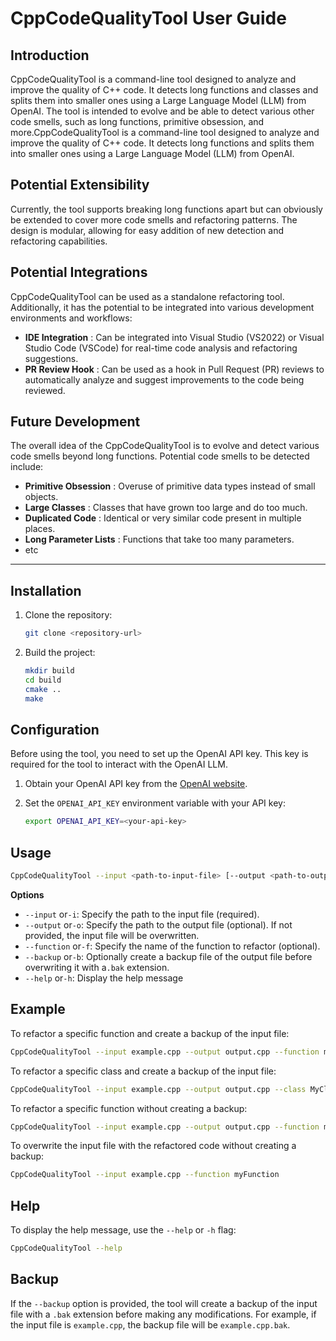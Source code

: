 # CppCodeQualityTool User Guide

## Introduction

CppCodeQualityTool is a command-line tool designed to analyze and improve the quality of C++ code. It detects long functions and classes and splits them into smaller ones using a Large Language Model (LLM) from OpenAI. The tool is intended to evolve and be able to detect various other code smells, such as long functions, primitive obsession, and more.CppCodeQualityTool is a command-line tool designed to analyze and improve the quality of C++ code. It detects long functions and splits them into smaller ones using a Large Language Model (LLM) from OpenAI.

## Potential Extensibility

Currently, the tool supports breaking long functions apart but can obviously be extended to cover more code smells and refactoring patterns. The design is modular, allowing for easy addition of new detection and refactoring capabilities.

## Potential Integrations

CppCodeQualityTool can be used as a standalone refactoring tool. Additionally, it has the potential to be integrated into various development environments and workflows:

* **IDE Integration** : Can be integrated into Visual Studio (VS2022) or Visual Studio Code (VSCode) for real-time code analysis and refactoring suggestions.
* **PR Review Hook** : Can be used as a hook in Pull Request (PR) reviews to automatically analyze and suggest improvements to the code being reviewed.

## Future Development

The overall idea of the CppCodeQualityTool is to evolve and detect various code smells beyond long functions. Potential code smells to be detected include:

* **Primitive Obsession** : Overuse of primitive data types instead of small objects.
* **Large Classes** : Classes that have grown too large and do too much.
* **Duplicated Code** : Identical or very similar code present in multiple places.
* **Long Parameter Lists** : Functions that take too many parameters.
* etc

---

## Installation

1. Clone the repository:

   ```sh
   git clone <repository-url>
   ```
2. Build the project:

   ```sh
   mkdir build
   cd build
   cmake ..
   make
   ```

## Configuration

Before using the tool, you need to set up the OpenAI API key. This key is required for the tool to interact with the OpenAI LLM.

1. Obtain your OpenAI API key from the [OpenAI website](https://www.openai.com/).
2. Set the `OPENAI_API_KEY` environment variable with your API key:

   ```sh
   export OPENAI_API_KEY=<your-api-key>
   ```

## Usage

```sh
CppCodeQualityTool --input <path-to-input-file> [--output <path-to-output-file>] [--function <function-name>] [--class <class-name>] [--backup] [--help]
```

**Options**

* `--input` or`-i`: Specify the path to the input file (required).
* `--output` or`-o`: Specify the path to the output file (optional). If not provided, the input file will be overwritten.
* `--function` or`-f`: Specify the name of the function to refactor (optional).
* `--backup` or`-b`: Optionally create a backup file of the output file before overwriting it with a`.bak` extension.
* `--help` or`-h`: Display the help message

## Example

To refactor a specific function and create a backup of the input file:
```sh
CppCodeQualityTool --input example.cpp --output output.cpp --function myFunction --backup
```

To refactor a specific class and create a backup of the input file:
```sh
CppCodeQualityTool --input example.cpp --output output.cpp --class MyClass --backup
```

To refactor a specific function without creating a backup:

```sh
CppCodeQualityTool --input example.cpp --output output.cpp --function myFunction
```

To overwrite the input file with the refactored code without creating a backup:

```sh
CppCodeQualityTool --input example.cpp --function myFunction
```

## Help

To display the help message, use the `--help` or `-h` flag:

```sh
CppCodeQualityTool --help
```

## Backup

If the `--backup` option is provided, the tool will create a backup of the input file with a `.bak` extension before making any modifications. For example, if the input file is `example.cpp`, the backup file will be `example.cpp.bak`.
